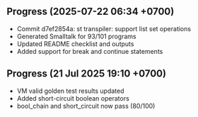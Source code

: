 ## Progress (2025-07-22 06:34 +0700)
- Commit d7ef2854a: st transpiler: support list set operations
- Generated Smalltalk for 93/101 programs
- Updated README checklist and outputs
- Added support for break and continue statements

## Progress (21 Jul 2025 19:10 +0700)
- VM valid golden test results updated
- Added short-circuit boolean operators
- bool_chain and short_circuit now pass (80/100)
